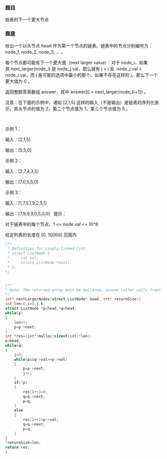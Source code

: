 ### 题目
链表的下一个更大节点

### 题意
给出一个以头节点 head 作为第一个节点的链表。链表中的节点分别编号为：node_1, node_2, node_3, ... 。

每个节点都可能有下一个更大值（next larger value）：对于 node_i，如果其 next_larger(node_i) 是 node_j.val，那么就有 j > i 且  node_j.val > node_i.val，而 j 是可能的选项中最小的那个。如果不存在这样的 j，那么下一个更大值为 0 。

返回整数答案数组 answer，其中 answer[i] = next_larger(node_{i+1}) 。

注意：在下面的示例中，诸如 [2,1,5] 这样的输入（不是输出）是链表的序列化表示，其头节点的值为 2，第二个节点值为 1，第三个节点值为 5 。

 

示例 1：

输入：[2,1,5]

输出：[5,5,0]

示例 2：

输入：[2,7,4,3,5]

输出：[7,0,5,5,0]

示例 3：

输入：[1,7,5,1,9,2,5,1]

输出：[7,9,9,9,0,5,0,0]
 
提示：

对于链表中的每个节点，1 <= node.val <= 10^9

给定列表的长度在 [0, 10000] 范围内

~~~ c
/**
 * Definition for singly-linked list.
 * struct ListNode {
 *     int val;
 *     struct ListNode *next;
 * };
*/


/**
* Note: The returned array must be malloced, assume caller calls free().
*/
int* nextLargerNodes(struct ListNode* head, int* returnSize){
int len=0,i=0,j,k;
struct ListNode *p=head,*q=head;
while(p)
{
	len++;
	p=p->next;
}
int *res=(int*)malloc(sizeof(int)*len);
p=head;
while(q)
{
	j=0;
    while(p&&q->val>=p->val)
    {
        p=p->next;
        j++;
    }
    if(!p)
    {
    	res[i++]=0;
    	q=q->next;
    	p=q;
	}
	else
	{
		res[i++]=p->val;
		q=q->next;
		p=q;
	}
}
*returnSize=len;
return res;
}
~~~
